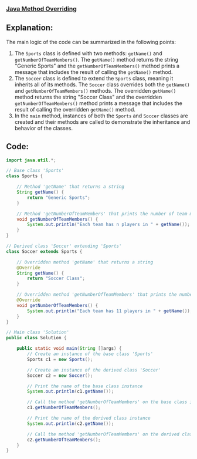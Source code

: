 ### [Java Method Overriding](https://www.hackerrank.com/challenges/java-method-overriding/problem?isFullScreen=true)

## Explanation:
The main logic of the code can be summarized in the following points:
1. The `Sports` class is defined with two methods: `getName()` and `getNumberOfTeamMembers()`. The `getName()` method returns the string "Generic Sports" and the `getNumberOfTeamMembers()` method prints a message that includes the result of calling the `getName()` method.
2. The `Soccer` class is defined to extend the `Sports` class, meaning it inherits all of its methods. The `Soccer` class overrides both the `getName()` and `getNumberOfTeamMembers()` methods. The overridden `getName()` method returns the string "Soccer Class" and the overridden `getNumberOfTeamMembers()` method prints a message that includes the result of calling the overridden `getName()` method.
3. In the `main` method, instances of both the `Sports` and `Soccer` classes are created and their methods are called to demonstrate the inheritance and behavior of the classes.

## Code:
```java
import java.util.*;

// Base class 'Sports'
class Sports {

    // Method 'getName' that returns a string
    String getName() {
        return "Generic Sports";
    }

    // Method 'getNumberOfTeamMembers' that prints the number of team members
    void getNumberOfTeamMembers() {
        System.out.println("Each team has n players in " + getName());
    }
}

// Derived class 'Soccer' extending 'Sports'
class Soccer extends Sports {

    // Overridden method 'getName' that returns a string
    @Override
    String getName() {
        return "Soccer Class";
    }

    // Overridden method 'getNumberOfTeamMembers' that prints the number of team members for soccer
    @Override
    void getNumberOfTeamMembers() {
        System.out.println("Each team has 11 players in " + getName());
    }
}

// Main class 'Solution'
public class Solution {

    public static void main(String []args) {
        // Create an instance of the base class 'Sports'
        Sports c1 = new Sports();

        // Create an instance of the derived class 'Soccer'
        Soccer c2 = new Soccer();

        // Print the name of the base class instance
        System.out.println(c1.getName());

        // Call the method 'getNumberOfTeamMembers' on the base class instance
        c1.getNumberOfTeamMembers();

        // Print the name of the derived class instance
        System.out.println(c2.getName());

        // Call the method 'getNumberOfTeamMembers' on the derived class instance
        c2.getNumberOfTeamMembers();
    }
}

```
